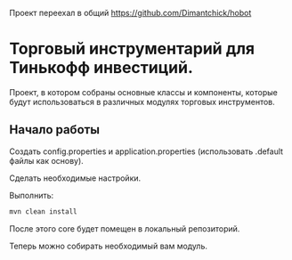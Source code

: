 Проект переехал в общий https://github.com/Dimantchick/hobot

# Торговый инструментарий для Тинькофф инвестиций.

Проект, в котором собраны основные классы и компоненты, которые будут использоваться в различных модулях торговых инструментов.

## Начало работы

Создать config.properties и application.properties (использовать .default файлы как основу).

Сделать необходимые настройки.

Выполнить:
```bash
mvn clean install
```
После этого core будет помещен в локальный репозиторий.

Теперь можно собирать необходимый вам модуль.
